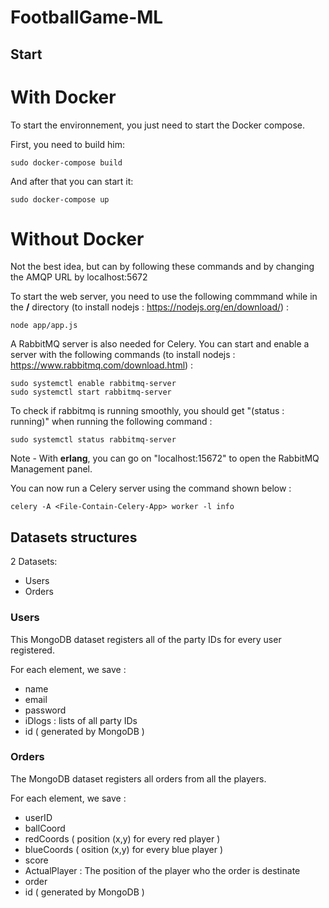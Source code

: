 # FootballGame-ML

## Start

# With Docker

To start the environnement, you just need to start the Docker compose.

First, you need to build him:
```
sudo docker-compose build
```
And after that you can start it:
```
sudo docker-compose up
```

# Without Docker

Not the best idea, but can by following these commands and by changing the AMQP URL by localhost:5672

To start the web server, you need to use the following commmand while in the **/** directory (to install nodejs : https://nodejs.org/en/download/) : 
```
node app/app.js
```

A RabbitMQ server is also needed for Celery. You can start and enable a server with the following commands (to install nodejs : https://www.rabbitmq.com/download.html) :
```
sudo systemctl enable rabbitmq-server
sudo systemctl start rabbitmq-server
```

To check if rabbitmq is running smoothly, you should get "(status : running)" when running the following command :
```
sudo systemctl status rabbitmq-server
```

Note - With **erlang**, you can go on "localhost:15672" to open the RabbitMQ Management panel.

You can now run a Celery server using the command shown below :
```
celery -A <File-Contain-Celery-App> worker -l info
```

## Datasets structures

2 Datasets:
 - Users
 - Orders

### Users

This MongoDB dataset registers all of the party IDs for every user registered.

For each element, we save :
 - name
 - email
 - password
 - iDlogs : lists of all party IDs
 - id ( generated by MongoDB )
  
### Orders

The MongoDB dataset registers all orders from all the players.

For each element, we save :
- userID 
- ballCoord
- redCoords ( position (x,y) for every red player )
- blueCoords ( osition (x,y) for every blue player )
- score
- ActualPlayer : The position of the player who the order is destinate
- order
- id ( generated by MongoDB )
